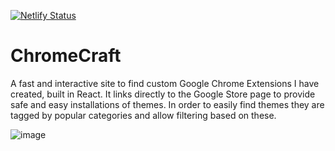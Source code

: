 [![Netlify Status](https://api.netlify.com/api/v1/badges/9ddc0a95-f4dd-4fc1-b7a1-9d78dc926088/deploy-status)](https://app.netlify.com/sites/chrome-craft/deploys)


# ChromeCraft

A fast and interactive site to find custom Google Chrome Extensions I have created, built in React. It links directly to the Google Store page to provide safe and easy installations of themes. In order to easily find themes they are tagged by popular categories and allow filtering based on these.

![image](https://github.com/user-attachments/assets/ff417a7e-963c-47f0-891d-4e4f6b7cd91c)

